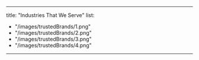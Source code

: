 ---
title: "Industries That We Serve"
list:
  - "/images/trustedBrands/1.png"
  - "/images/trustedBrands/2.png"
  - "/images/trustedBrands/3.png"
  - "/images/trustedBrands/4.png"
  ---